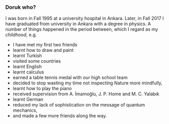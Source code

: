 ### Doruk who?

I was born in Fall 1995 at a university hospital in Ankara. Later, in Fall 2017 I have graduated from university in Ankara with a degree in physics. A number of things happened in the period between, which I regard as my _childhood_, e.g.
* I have met my first two friends
* learnt how to draw and paint
* learnt Turkish
* visited some countries
* learnt English
* learnt calculus
* earned a table tennis medal with our high school team
* decided to stop wasting my time not inspecting Nature more mindfully,
* learnt how to play the piano
* received supervision from A. İmamoğlu, J. P. Home and M. C. Yalabık
* learnt German
* reduced my lack of sophistication on the message of quantum mechanics,
* and made a few more friends along the way.
